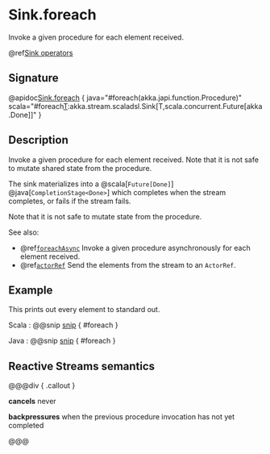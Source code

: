 # Sink.foreach

Invoke a given procedure for each element received.

@ref[Sink operators](../index.md#sink-operators)

## Signature

@apidoc[Sink.foreach](Sink$) { java="#foreach(akka.japi.function.Procedure)" scala="#foreach[T](f:T=%3EUnit):akka.stream.scaladsl.Sink[T,scala.concurrent.Future[akka.Done]]" }

## Description

Invoke a given procedure for each element received. Note that it is not safe to mutate shared state from the procedure.

The sink materializes into a @scala[`Future[Done]`] @java[`CompletionStage<Done>`] which completes when the
stream completes, or fails if the stream fails.

Note that it is not safe to mutate state from the procedure.

See also:

* @ref[`foreachAsync`](foreachAsync.md) Invoke a given procedure asynchronously for each element received.
* @ref[`actorRef`](actorRef.md) Send the elements from the stream to an `ActorRef`.

## Example

This prints out every element to standard out.

Scala
:   @@snip [snip](/gemini-stream-tests/src/test/scala/gemini/stream/scaladsl/SinkSpec.scala) { #foreach }

Java
:   @@snip [snip](/gemini-stream-tests/src/test/java/gemini/stream/javadsl/SinkTest.java) { #foreach }

## Reactive Streams semantics

@@@div { .callout }

**cancels** never

**backpressures** when the previous procedure invocation has not yet completed

@@@



